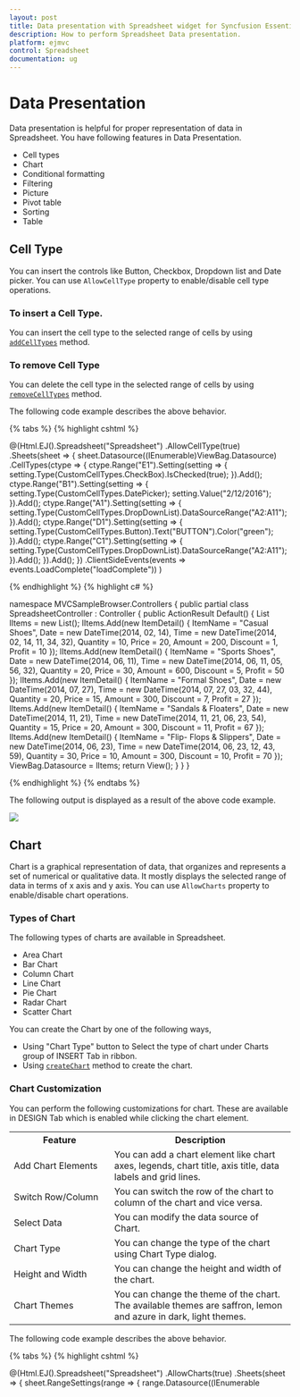 ```yaml
---
layout: post
title: Data presentation with Spreadsheet widget for Syncfusion Essential ASP.NET MVC.
description: How to perform Spreadsheet Data presentation.
platform: ejmvc
control: Spreadsheet
documentation: ug
--- 
```


# Data Presentation

Data presentation is helpful for proper representation of data in Spreadsheet. You have following features in Data Presentation.

* Cell types
* Chart
* Conditional formatting
* Filtering 
* Picture
* Pivot table
* Sorting 
* Table

## Cell Type

You can insert the controls like Button, Checkbox, Dropdown list and Date picker. You can use `AllowCellType` property to enable/disable cell type operations.

### To insert a Cell Type.

You can insert the cell type to the selected range of cells by using [`addCellTypes`](http://help.syncfusion.com/api/js/ejspreadsheet#methods:xlcelltype-addcelltypes "addCellTypes") method. 

### To remove Cell Type

You can delete the cell type in the selected range of cells by using [`removeCellTypes`](http://help.syncfusion.com/api/js/ejspreadsheet#methods:xlcelltype-removecelltypes "removeCellTypes") method.

The following code example describes the above behavior.

{% tabs %}
{% highlight cshtml %}

@(Html.EJ().Spreadsheet<object>("Spreadsheet")
    .AllowCellType(true)
    .Sheets(sheet =>
    {
        sheet.Datasource((IEnumerable<object>)ViewBag.Datasource)
        .CellTypes(ctype =>
        {
            ctype.Range("E1").Setting(setting =>
            {
                setting.Type(CustomCellTypes.CheckBox).IsChecked(true);
            }).Add();
            ctype.Range("B1").Setting(setting =>
            {
                setting.Type(CustomCellTypes.DatePicker);
                setting.Value("2/12/2016");
            }).Add();
            ctype.Range("A1").Setting(setting =>
            {
                setting.Type(CustomCellTypes.DropDownList).DataSourceRange("A2:A11");
            }).Add();
            ctype.Range("D1").Setting(setting =>
            {
                setting.Type(CustomCellTypes.Button).Text("BUTTON").Color("green");
            }).Add();
            ctype.Range("C1").Setting(setting =>
            {
                setting.Type(CustomCellTypes.DropDownList).DataSourceRange("A2:A11");
            }).Add();
        }).Add();
    })
    .ClientSideEvents(events => events.LoadComplete("loadComplete"))
)

<script type="text/javascript">
    function loadComplete(args) {
        if (!this.isImport) 
            this.XLCellType.removeCellTypes("C1");
    }
</script>
    
{% endhighlight %}
{% highlight c# %}

namespace MVCSampleBrowser.Controllers
{
    public partial class SpreadsheetController : Controller
    {
        public ActionResult Default()
        {
            List<ItemDetail> lItems = new List<ItemDetail>();
            lItems.Add(new ItemDetail() { ItemName = "Casual Shoes", Date = new DateTime(2014, 02, 14), Time = new DateTime(2014, 02, 14, 11, 34, 32), Quantity = 10, Price = 20, Amount = 200, Discount = 1, Profit = 10 });
            lItems.Add(new ItemDetail() { ItemName = "Sports Shoes", Date = new DateTime(2014, 06, 11), Time = new DateTime(2014, 06, 11, 05, 56, 32), Quantity = 20, Price = 30, Amount = 600, Discount = 5, Profit = 50 });
            lItems.Add(new ItemDetail() { ItemName = "Formal Shoes", Date = new DateTime(2014, 07, 27), Time = new DateTime(2014, 07, 27, 03, 32, 44), Quantity = 20, Price = 15, Amount = 300, Discount = 7, Profit = 27 });
            lItems.Add(new ItemDetail() { ItemName = "Sandals & Floaters", Date = new DateTime(2014, 11, 21), Time = new DateTime(2014, 11, 21, 06, 23, 54), Quantity = 15, Price = 20, Amount = 300, Discount = 11, Profit = 67 });
            lItems.Add(new ItemDetail() { ItemName = "Flip- Flops & Slippers", Date = new DateTime(2014, 06, 23), Time = new DateTime(2014, 06, 23, 12, 43, 59), Quantity = 30, Price = 10, Amount = 300, Discount = 10, Profit = 70 });
            ViewBag.Datasource = lItems;
            return View();
        }
    }
}

{% endhighlight %}
{% endtabs %}

The following output is displayed as a result of the above code example.

![](Data-Presentation_images/Data-Presentation_img1.png)

## Chart

Chart is a graphical representation of data, that organizes and represents a set of numerical or qualitative data. It mostly displays the selected range of data in terms of x axis and y axis. You can use `AllowCharts` property to enable/disable chart operations.

### Types of Chart

The following types of charts are available in Spreadsheet.

* Area Chart
* Bar Chart
* Column Chart
* Line Chart
* Pie Chart
* Radar Chart
* Scatter Chart

You can create the Chart by one of the following ways,

* Using "Chart Type" button to Select the type of chart under Charts group of INSERT Tab in ribbon.
* Using [`createChart`](http://help.syncfusion.com/api/js/ejspreadsheet#methods:xlchart-createchart "createChart") method to create the chart.

### Chart Customization

You can perform the following customizations for chart. These are available in DESIGN Tab which is enabled while clicking the chart element.

<table>
    <colgroup><col width="180px" /></colgroup>
    <tr><th>Feature</br></th><th>Description</br></th></tr>
    <tr><td>Add Chart Elements</br></td><td>You can add a chart element like chart axes, legends, chart title, axis title, data labels and grid lines.</br></td></tr>
    <tr><td>Switch Row/Column</br></td><td>You can switch the row of the chart to column of the chart and vice versa.</br></td></tr>
    <tr><td>Select Data</br></td><td>You can modify the data source of Chart.</br></td></tr>
    <tr><td>Chart Type</br></td><td>You can change the type of the chart using Chart Type dialog.</br></td></tr>
    <tr><td>Height and Width</br></td><td>You can change the height and width of the chart.</br></td></tr>
    <tr><td>Chart Themes</br></td><td>You can change the theme of the chart. The available themes are saffron, lemon and azure in dark, light themes.</br></td></tr>
</table>

The following code example describes the above behavior.

{% tabs %}
{% highlight cshtml %}

@(Html.EJ().Spreadsheet<object>("Spreadsheet")
    .AllowCharts(true)
    .Sheets(sheet =>
    {
        sheet.RangeSettings(range =>
        {
            range.Datasource((IEnumerable<object>)ViewBag.Datasource).Add();
        }).Add();   
    })
    .ClientSideEvents(events => events.LoadComplete("loadComplete"))
)

<script type="text/javascript">
    function loadComplete(args) {
        if (!this.isImport) {
            this.XLChart.createChart("D1:E6", { type: "column", enable3D: false, marker: false, top: 40, left: 260, width: 340, height: 250 });
            this.performSelection("E1");
            this.XLChart.createChart("E1:F6", { type: "stackingcolumn", enable3D: false, marker: { visible: false }, top: 40, left: 620, width: 340, height: 250 });
        }
    }
</script>
    
{% endhighlight %}
{% highlight c# %}

namespace MVCSampleBrowser.Controllers
{
    public partial class SpreadsheetController : Controller
    {
        public ActionResult Default()
        {
            List<ItemDetail> lItems = new List<ItemDetail>();
            lItems.Add(new ItemDetail() { ItemName = "Casual Shoes", Date = new DateTime(2014, 02, 14), Time = new DateTime(2014, 02, 14, 11, 34, 32), Quantity = 10, Price = 20, Amount = 200, Discount = 1, Profit = 10 });
            lItems.Add(new ItemDetail() { ItemName = "Sports Shoes", Date = new DateTime(2014, 06, 11), Time = new DateTime(2014, 06, 11, 05, 56, 32), Quantity = 20, Price = 30, Amount = 600, Discount = 5, Profit = 50 });
            lItems.Add(new ItemDetail() { ItemName = "Formal Shoes", Date = new DateTime(2014, 07, 27), Time = new DateTime(2014, 07, 27, 03, 32, 44), Quantity = 20, Price = 15, Amount = 300, Discount = 7, Profit = 27 });
            lItems.Add(new ItemDetail() { ItemName = "Sandals & Floaters", Date = new DateTime(2014, 11, 21), Time = new DateTime(2014, 11, 21, 06, 23, 54), Quantity = 15, Price = 20, Amount = 300, Discount = 11, Profit = 67 });
            lItems.Add(new ItemDetail() { ItemName = "Flip- Flops & Slippers", Date = new DateTime(2014, 06, 23), Time = new DateTime(2014, 06, 23, 12, 43, 59), Quantity = 30, Price = 10, Amount = 300, Discount = 10, Profit = 70 });
            ViewBag.Datasource = lItems;
            return View();
        }
    }
}

{% endhighlight %}
{% endtabs %}

The following output is displayed as a result of the above code example.

![](Data-Presentation_images/Data-Presentation_img2.png)

## Conditional Formatting

Conditional formatting helps you to apply formats to a cell or range with certain color based on the cells values. You can use `AllowConditionalFormats` property to enable/disable Conditional formats.

### Condition Definition

You can define conditions such as greater than, less than, between, equal to, text contains and date occurring for selected cells and defining value for condition. It highlights the specified cell. 
You can do this by one of the following ways,

* Using "Conditional Formatting" option in Conditional Formatting button of HOME Tab in ribbon to open the conditional formatting dialog.
* Using [`setCFRule`](http://help.syncfusion.com/api/js/ejspreadsheet#methods:xlcformat-setcfrule "setCFRule") method to define the condition.

The following code example describes the above behavior.

{% tabs %}
{% highlight cshtml %}

@(Html.EJ().Spreadsheet<object>("Spreadsheet")
    .AllowConditionalFormats(true)
    .Sheets(sheet =>
    {
        sheet.RangeSettings(range =>
        {
            range.Datasource((IEnumerable<object>)ViewBag.Datasource).Add();
        }).Add();   
    })
    .ClientSideEvents(events => events.LoadComplete("loadComplete"))
)

<script type="text/javascript">
    function loadComplete(args) {
        var xlCFormat = this.XLCFormat;
        if (!this.isImport) {
            xlCFormat.setCFRule({ "action": "greaterthan", "inputs": ["10"], "color": "redft", "range": "G2:G11" });
            xlCFormat.setCFRule({ "action": "lessthan", "inputs": ["20"], "color": "yellowft", "range": "E1:E11" });
            xlCFormat.setCFRule({ "action": "between", "inputs": ["300", "600"], "color": "greenft", "range": "F2:F11" });
            xlCFormat.setCFRule({ "action": "equalto", "inputs": ["20"], "color": "redf", "range": "D2:D11" });
            xlCFormat.setCFRule({ "action": "textcontains", "inputs": ["loafers"], "color": "redt", "range": "A1:A11" });
            xlCFormat.setCFRule({ "action": "dateoccur", "inputs": ["02/04/2014"], "color": "redft", "range": "B1:B11" });
        }
    }
</script>
    
{% endhighlight %}
{% highlight c# %}

namespace MVCSampleBrowser.Controllers
{
    public partial class SpreadsheetController : Controller
    {
        public ActionResult Default()
        {
            List<ItemDetail> lItems = new List<ItemDetail>();
            lItems.Add(new ItemDetail() { ItemName = "Casual Shoes", Date = new DateTime(2014, 02, 14), Time = new DateTime(2014, 02, 14, 11, 34, 32), Quantity = 10, Price = 20, Amount = 200, Discount = 1, Profit = 10 });
            lItems.Add(new ItemDetail() { ItemName = "Sports Shoes", Date = new DateTime(2014, 06, 11), Time = new DateTime(2014, 06, 11, 05, 56, 32), Quantity = 20, Price = 30, Amount = 600, Discount = 5, Profit = 50 });
            lItems.Add(new ItemDetail() { ItemName = "Formal Shoes", Date = new DateTime(2014, 07, 27), Time = new DateTime(2014, 07, 27, 03, 32, 44), Quantity = 20, Price = 15, Amount = 300, Discount = 7, Profit = 27 });
            lItems.Add(new ItemDetail() { ItemName = "Sandals & Floaters", Date = new DateTime(2014, 11, 21), Time = new DateTime(2014, 11, 21, 06, 23, 54), Quantity = 15, Price = 20, Amount = 300, Discount = 11, Profit = 67 });
            lItems.Add(new ItemDetail() { ItemName = "Flip- Flops & Slippers", Date = new DateTime(2014, 06, 23), Time = new DateTime(2014, 06, 23, 12, 43, 59), Quantity = 30, Price = 10, Amount = 300, Discount = 10, Profit = 70 });
            ViewBag.Datasource = lItems;
            return View();
        }
    }
}

{% endhighlight %}
{% endtabs %}

The following output is displayed as a result of the above code example.

![](Data-Presentation_images/Data-Presentation_img3.png)

### Clear Rules

You can clear the defined rules by using one of the following ways,

* Using "Clear Rules" option in Conditional Formatting button of HOME Tab in ribbon to clear the rule.
* Using [`clearCF`](http://help.syncfusion.com/api/js/ejspreadsheet#methods:xlcformat-clearcf "clearCF") method to clear the defined rules.

The following code example describes the above behavior.

{% tabs %}
{% highlight cshtml %}

@(Html.EJ().Spreadsheet<object>("Spreadsheet")
    .Sheets(sheet =>
    {
        sheet.RangeSettings(range =>
        {
            range.Datasource((IEnumerable<object>)ViewBag.Datasource).Add();
        }).Add();   
    })
    .ClientSideEvents(events => events.LoadComplete("loadComplete"))
)

<script type="text/javascript">
    function loadComplete(args) {
        var xlCFormat = this.XLCFormat;
        if (!this.isImport) {
            xlCFormat.setCFRule({ "action": "greaterthan", "inputs": ["10"], "color": "redft", "range": "G2:G11" });
            xlCFormat.setCFRule({ "action": "lessthan", "inputs": ["20"], "color": "yellowft", "range": "E1:E11" });
            xlCFormat.setCFRule({ "action": "between", "inputs": ["300", "600"], "color": "greenft", "range": "F2:F11" });
            xlCFormat.clearCF("G2:G11");
            xlCFormat.clearCF("F2:F11");
        }
    }
</script>
    
{% endhighlight %}
{% highlight c# %}

namespace MVCSampleBrowser.Controllers
{
    public partial class SpreadsheetController : Controller
    {
        public ActionResult Default()
        {
            List<ItemDetail> lItems = new List<ItemDetail>();
            lItems.Add(new ItemDetail() { ItemName = "Casual Shoes", Date = new DateTime(2014, 02, 14), Time = new DateTime(2014, 02, 14, 11, 34, 32), Quantity = 10, Price = 20, Amount = 200, Discount = 1, Profit = 10 });
            lItems.Add(new ItemDetail() { ItemName = "Sports Shoes", Date = new DateTime(2014, 06, 11), Time = new DateTime(2014, 06, 11, 05, 56, 32), Quantity = 20, Price = 30, Amount = 600, Discount = 5, Profit = 50 });
            lItems.Add(new ItemDetail() { ItemName = "Formal Shoes", Date = new DateTime(2014, 07, 27), Time = new DateTime(2014, 07, 27, 03, 32, 44), Quantity = 20, Price = 15, Amount = 300, Discount = 7, Profit = 27 });
            lItems.Add(new ItemDetail() { ItemName = "Sandals & Floaters", Date = new DateTime(2014, 11, 21), Time = new DateTime(2014, 11, 21, 06, 23, 54), Quantity = 15, Price = 20, Amount = 300, Discount = 11, Profit = 67 });
            lItems.Add(new ItemDetail() { ItemName = "Flip- Flops & Slippers", Date = new DateTime(2014, 06, 23), Time = new DateTime(2014, 06, 23, 12, 43, 59), Quantity = 30, Price = 10, Amount = 300, Discount = 10, Profit = 70 });
            ViewBag.Datasource = lItems;
            return View();
        }
    }
}

{% endhighlight %}
{% endtabs %}

The following output is displayed as a result of the above code example.

![](Data-Presentation_images/Data-Presentation_img4.png)

## Filtering

Filtering allows you to view specific rows in Spreadsheet, while hiding the other rows. When a filter is added to the header row, a drop-down menu appears in each cell of the header row. You can use `AllowFiltering` property to enable/disable filtering. 

You can apply filtering by one of the following ways,

* Using "Filter" option in Sort & Filter button under Editing group of HOME Tab in ribbon.
* Using "Filter" button under Sort and Filter group of DATA Tab in ribbon.

You have following options in Filtering.

* Filter by Value.
* Filter by Color.
* Clear Filter.

### Filter by Value

You can perform filtering by using number, string. The filtered rows are only visible in the Spreadsheet. All the other rows within the filtered range were hidden.

You can do this by one of the following ways,

* Using dropdown button in filter header to open the filter dialog.
* Using context menu to select "Filter by Selected Cell's Value" option in Filter. 
* Using [`filterByActiveCell`](http://help.syncfusion.com/api/js/ejspreadsheet#methods:xlfilter-filterbyactivecell "filterByActiveCell") method.

The following code example describes the above behavior.
{% tabs %}
{% highlight cshtml %}

@(Html.EJ().Spreadsheet<object>("Spreadsheet")
    .AllowFiltering(true)
    .Sheets(sheet =>
    {
        sheet.RangeSettings(range =>
        {
            range.Datasource((IEnumerable<object>)ViewBag.Datasource).Add();
        }).Add();   
    })
    .ClientSideEvents(events => events.LoadComplete("loadComplete"))
)

<script type="text/javascript">
    function loadComplete(args) {
        if (!this.isImport) {
            this.performSelection("E2");
            this.XLFilter.filterByActiveCell();
        }
    }
</script>
    
{% endhighlight %}
{% highlight c# %}

namespace MVCSampleBrowser.Controllers
{
    public partial class SpreadsheetController : Controller
    {
        public ActionResult Default()
        {
            List<ItemDetail> lItems = new List<ItemDetail>();
            lItems.Add(new ItemDetail() { ItemName = "Casual Shoes", Date = new DateTime(2014, 02, 14), Time = new DateTime(2014, 02, 14, 11, 34, 32), Quantity = 10, Price = 20, Amount = 200, Discount = 1, Profit = 10 });
            lItems.Add(new ItemDetail() { ItemName = "Sports Shoes", Date = new DateTime(2014, 06, 11), Time = new DateTime(2014, 06, 11, 05, 56, 32), Quantity = 20, Price = 30, Amount = 600, Discount = 5, Profit = 50 });
            lItems.Add(new ItemDetail() { ItemName = "Formal Shoes", Date = new DateTime(2014, 07, 27), Time = new DateTime(2014, 07, 27, 03, 32, 44), Quantity = 20, Price = 15, Amount = 300, Discount = 7, Profit = 27 });
            lItems.Add(new ItemDetail() { ItemName = "Sandals & Floaters", Date = new DateTime(2014, 11, 21), Time = new DateTime(2014, 11, 21, 06, 23, 54), Quantity = 15, Price = 20, Amount = 300, Discount = 11, Profit = 67 });
            lItems.Add(new ItemDetail() { ItemName = "Flip- Flops & Slippers", Date = new DateTime(2014, 06, 23), Time = new DateTime(2014, 06, 23, 12, 43, 59), Quantity = 30, Price = 10, Amount = 300, Discount = 10, Profit = 70 });
            ViewBag.Datasource = lItems;
            return View();
        }
    }
}

{% endhighlight %}
{% endtabs %}

The following output is displayed as a result of the above code example.

![](Data-Presentation_images/Data-Presentation_img5.png)

### Filter by Color

You can perform filtering by the selected cell color or font color. The filtered rows are only visible in the Spreadsheet. You can do this by clicking "Filter by Color" option in filter dialog to select filter by cell color or font color.

N> This option is only available if the selected range of cells having any color.

### Clear Filter

You can clear the filtering to show all the filtered rows in the spreadsheet within the filtered range.

You can do this by one of the following ways,

* Using "Clear Filter" option in the filter dialog.
* Using context menu to select "Clear Filter" option in Filter.
* Using "Clear Filter" option in "Sort & Filter" button under Editing group of HOME Tab in ribbon.
* Using "Clear Filter" option under Sort and Filter group of DATA Tab in ribbon.
* Using [`clearFilter`](http://help.syncfusion.com/api/js/ejspreadsheet#methods:xlfilter-clearfilter "clearFilter") method to perform clear filtering.

The following code example describes the above behavior.

{% tabs %}
{% highlight cshtml %}

@(Html.EJ().Spreadsheet<object>("Spreadsheet")
    .AllowFiltering(true)
    .Sheets(sheet =>
    {
        sheet.RangeSettings(range =>
        {
            range.Datasource((IEnumerable<object>)ViewBag.Datasource).Add();
        }).Add();   
    })
    .ClientSideEvents(events => events.LoadComplete("loadComplete"))
)

<script type="text/javascript">
    function loadComplete(args) {
        var xlFilter = this.XLFilter;
        if (!this.isImport) {
            this.performSelection("E2");
            xlFilter.filterByActiveCell();
            xlFilter.clearFilter();
        }
    }
</script>
    
{% endhighlight %}
{% highlight c# %}

namespace MVCSampleBrowser.Controllers
{
    public partial class SpreadsheetController : Controller
    {
        public ActionResult Default()
        {
            List<ItemDetail> lItems = new List<ItemDetail>();
            lItems.Add(new ItemDetail() { ItemName = "Casual Shoes", Date = new DateTime(2014, 02, 14), Time = new DateTime(2014, 02, 14, 11, 34, 32), Quantity = 10, Price = 20, Amount = 200, Discount = 1, Profit = 10 });
            lItems.Add(new ItemDetail() { ItemName = "Sports Shoes", Date = new DateTime(2014, 06, 11), Time = new DateTime(2014, 06, 11, 05, 56, 32), Quantity = 20, Price = 30, Amount = 600, Discount = 5, Profit = 50 });
            lItems.Add(new ItemDetail() { ItemName = "Formal Shoes", Date = new DateTime(2014, 07, 27), Time = new DateTime(2014, 07, 27, 03, 32, 44), Quantity = 20, Price = 15, Amount = 300, Discount = 7, Profit = 27 });
            lItems.Add(new ItemDetail() { ItemName = "Sandals & Floaters", Date = new DateTime(2014, 11, 21), Time = new DateTime(2014, 11, 21, 06, 23, 54), Quantity = 15, Price = 20, Amount = 300, Discount = 11, Profit = 67 });
            lItems.Add(new ItemDetail() { ItemName = "Flip- Flops & Slippers", Date = new DateTime(2014, 06, 23), Time = new DateTime(2014, 06, 23, 12, 43, 59), Quantity = 30, Price = 10, Amount = 300, Discount = 10, Profit = 70 });
            ViewBag.Datasource = lItems;
            return View();
        }
    }
}

{% endhighlight %}
{% endtabs %}

The following output is displayed as a result of the above code example.

![](Data-Presentation_images/Data-Presentation_img6.png)

## Picture

You can insert a picture by selecting the "Pictures" button under Illustrations group of INSERT Tab in ribbon.

### Picture Customization

You can perform the following customizations for picture. These are available in DESIGN Tab which is enabled while clicking the picture element.

<table>
    <colgroup><col width="150px" /></colgroup>
    <tr><th>Feature</br></th><th>Description</br></th></tr>
    <tr><td>Change Picture</br></td><td>You can change the picture with existing picture.</br></td></tr>
    <tr><td>Reset Picture</br></td><td>You can reset the changes done in the picture such as border changes, height and width changes.</br></td></tr>
    <tr><td>Picture Border</br></td><td>You can add border to the picture. You have Border Color, Border Type and Border weight options to draw a border.</br></td></tr>
    <tr><td>Height and Width</br></td><td>You can change the height and width of the picture.</br></td></tr>
</table>

## Pivot Table

Pivot table is a program tool that allows you to reorganize and summarize selected columns and rows of data to obtain a desired report. You can use `EnablePivotTable` property to enable/disable pivot table operations. 

You can do this by one of the following ways,

* Using "Pivot Table" option under Tables group of INSERT Tab in ribbon.
* Using [`createPivotTable`](http://help.syncfusion.com/api/js/ejspreadsheet#methods:xlpivot-createpivottable "createPivotTable") method to create pivot table
* Using [`deletePivotTable`](http://help.syncfusion.com/api/js/ejspreadsheet#methods:xlpivot-deletepivottable "deletePivotTable") method to remove the pivot table.

The following code example describes the above behavior.

{% tabs %}
{% highlight cshtml %}

@(Html.EJ().Spreadsheet<object>("Spreadsheet")
    .EnablePivotTable(true)
    .Sheets(sheet =>
    {
        sheet.RangeSettings(range =>
        {
            range.Datasource((IEnumerable<object>)ViewBag.Datasource).Add();
        }).Add();   
    })
    .ClientSideEvents(events => events.LoadComplete("loadComplete"))
)

<script type="text/javascript">
    function loadComplete(args) {
        if (!this.isImport) {
                var settings = {
                    rows: [
                        {
                            fieldName: "Country",
                        },
                        {
                            fieldName: "State",
                        }
                    ],
                    columns: [
                        {
                            fieldName: "Product",
                        }
                    ],
                    values: [
                        {
                            fieldName: "Amount",
                        },
                        {
                            fieldName: "Quantity",
                        }
                    ],
                    filters: [
                        {
                            fieldName: "Date",
                        }
                    ]
                };
                this.XLPivot.createPivotTable("Sheet1!$A$1:$F$25", null, null, settings);
                //this.XLPivot.deletePivotTable("name");
            }
    }
</script>
    
{% endhighlight %}
{% highlight c# %}

namespace MVCSampleBrowser.Controllers
{
    public partial class SpreadsheetController : Controller
    {
        public ActionResult Default()
        {
            List<PivotData> data = new List<PivotData>();

            data.Add(new PivotData() { Amount = 100, Country = "Canada", Date = "FY 2005", Product = "Bike", Quantity = 2, State = "Alberta" });
            data.Add(new PivotData() { Amount = 200, Country = "Canada", Date = "FY 2006", Product = "Van", Quantity = 3, State = "British Columbia" });
            data.Add(new PivotData() { Amount = 300, Country = "Canada", Date = "FY 2007", Product = "Car", Quantity = 4, State = "Brunswick" });
            data.Add(new PivotData() { Amount = 150, Country = "Canada", Date = "FY 2008", Product = "Bike", Quantity = 3, State = "Manitoba" });
            data.Add(new PivotData() { Amount = 200, Country = "Canada", Date = "FY 2006", Product = "Car", Quantity = 4, State = "Ontario" });
            data.Add(new PivotData() { Amount = 100, Country = "Canada", Date = "FY 2007", Product = "Van", Quantity = 1, State = "Quebec" });
            data.Add(new PivotData() { Amount = 200, Country = "France", Date = "FY 2005", Product = "Bike", Quantity = 2, State = "Charente-Maritime" });
            data.Add(new PivotData() { Amount = 250, Country = "France", Date = "FY 2006", Product = "Van", Quantity = 4, State = "Essonne" });
            data.Add(new PivotData() { Amount = 300, Country = "France", Date = "FY 2007", Product = "Car", Quantity = 3, State = "Garonne (Haute)" });
            data.Add(new PivotData() { Amount = 150, Country = "France", Date = "FY 2008", Product = "Van", Quantity = 2, State = "Gers" });
            data.Add(new PivotData() { Amount = 200, Country = "Germany", Date = "FY 2006", Product = "Van", Quantity = 3, State = "Bayern" });
            data.Add(new PivotData() { Amount = 250, Country = "Germany", Date = "FY 2007", Product = "Car", Quantity = 3, State = "Brandenburg" });
            data.Add(new PivotData() { Amount = 150, Country = "Germany", Date = "FY 2008", Product = "Car", Quantity = 4, State = "Hamburg" });
            data.Add(new PivotData() { Amount = 200, Country = "Germany", Date = "FY 2008", Product = "Bike", Quantity = 4, State = "Hessen" });
            data.Add(new PivotData() { Amount = 150, Country = "Germany", Date = "FY 2007", Product = "Van", Quantity = 3, State = "Nordrhein-Westfalen" });
            data.Add(new PivotData() { Amount = 100, Country = "Germany", Date = "FY 2005", Product = "Bike", Quantity = 2, State = "Saarland" });
            data.Add(new PivotData() { Amount = 150, Country = "United Kingdom", Date = "FY 2008", Product = "Bike", Quantity = 5, State = "England" });
            data.Add(new PivotData() { Amount = 250, Country = "United States", Date = "FY 2007", Product = "Car", Quantity = 4, State = "Alabama" });
            data.Add(new PivotData() { Amount = 200, Country = "United States", Date = "FY 2005", Product = "Van", Quantity = 4, State = "California" });
            data.Add(new PivotData() { Amount = 100, Country = "United States", Date = "FY 2006", Product = "Bike", Quantity = 2, State = "Colorado" });
            data.Add(new PivotData() { Amount = 150, Country = "United States", Date = "FY 2008", Product = "Car", Quantity = 3, State = "New Mexico" });
            data.Add(new PivotData() { Amount = 200, Country = "United States", Date = "FY 2005", Product = "Bike", Quantity = 4, State = "New York" });
            data.Add(new PivotData() { Amount = 250, Country = "United States", Date = "FY 2008", Product = "Car", Quantity = 3, State = "North Carolina" });
            data.Add(new PivotData() { Amount = 300, Country = "United States", Date = "FY 2007", Product = "Van", Quantity = 4, State = "South Carolina" });

            ViewBag.Datasource = data; 
            return View();
        }
    }
}

{% endhighlight %}
{% endtabs %}

The following output is displayed as a result of the above code example.

![](Data-Presentation_images/Data-Presentation_img7.png)

## Sorting

Sorting helps you to arrange the data to particular order in a selected range of cells. You can use `AllowSorting` property to enable/disable sorting. 

You have following options in sorting.

* Sort by Ascending or Descending.
* Sort by Color.

### Sort by Ascending and Descending

You can perform number sorting by ascending or descending and string sorting by A to Z or Z to A to arrange the data. 

You can do this by one of the following ways,

* By choosing "Sort A to Z" or "Sort Z to A" in Sort & Filter button under Editing group of HOME Tab in ribbon. 
* Using "Sort A to Z" or "Sort Z to A" button in Sort & Filter group of DATA Tab in ribbon.
* Using context menu to select "Sort A to Z" or "Sort Z to A" for strings and option in Sort.
* Using "Sort A to Z" or "Sort Z to A" for strings an "Sort Smallest to Largest" or "Sort Largest to Smallest" for numbers in filter dialog.
* Using [`sortByRange`](http://help.syncfusion.com/api/js/ejspreadsheet#methods:xlsort-sortbyrange "sortByRange") method.

The following code example describes the above behavior.

{% tabs %}
{% highlight cshtml %}

@(Html.EJ().Spreadsheet<object>("Spreadsheet")
    .AllowSorting(true)
    .Sheets(sheet =>
    {
        sheet.RangeSettings(range =>
        {
            range.Datasource((IEnumerable<object>)ViewBag.Datasource).Add();
        }).Add();   
    })
    .ClientSideEvents(events => events.LoadComplete("loadComplete"))
)

<script type="text/javascript">
    function loadComplete(args) {
        var xlSort = this.XLSort, xlFormat = this.XLFormat;
        if (!this.isImport) {
            xlSort.sortByRange("A2:A10", "A", "ascending");
            xlSort.sortByRange("E2:E10", "E", "descending"); 
        }
    }
</script>
    
{% endhighlight %}
{% highlight c# %}

namespace MVCSampleBrowser.Controllers
{
    public partial class SpreadsheetController : Controller
    {
        public ActionResult Default()
        {
            List<ItemDetail> lItems = new List<ItemDetail>();
            lItems.Add(new ItemDetail() { ItemName = "Casual Shoes", Date = new DateTime(2014, 02, 14), Time = new DateTime(2014, 02, 14, 11, 34, 32), Quantity = 10, Price = 20, Amount = 200, Discount = 1, Profit = 10 });
            lItems.Add(new ItemDetail() { ItemName = "Sports Shoes", Date = new DateTime(2014, 06, 11), Time = new DateTime(2014, 06, 11, 05, 56, 32), Quantity = 20, Price = 30, Amount = 600, Discount = 5, Profit = 50 });
            lItems.Add(new ItemDetail() { ItemName = "Formal Shoes", Date = new DateTime(2014, 07, 27), Time = new DateTime(2014, 07, 27, 03, 32, 44), Quantity = 20, Price = 15, Amount = 300, Discount = 7, Profit = 27 });
            lItems.Add(new ItemDetail() { ItemName = "Sandals & Floaters", Date = new DateTime(2014, 11, 21), Time = new DateTime(2014, 11, 21, 06, 23, 54), Quantity = 15, Price = 20, Amount = 300, Discount = 11, Profit = 67 });
            lItems.Add(new ItemDetail() { ItemName = "Flip- Flops & Slippers", Date = new DateTime(2014, 06, 23), Time = new DateTime(2014, 06, 23, 12, 43, 59), Quantity = 30, Price = 10, Amount = 300, Discount = 10, Profit = 70 });
            ViewBag.Datasource = lItems;
            return View();
        }
    }
}

{% endhighlight %}
{% endtabs %}

The following output is displayed as a result of the above code example.

![](Data-Presentation_images/Data-Presentation_img8.png)

### Sort by Color

You can perform sort by color to arrange the data based on the selected cell's background color or font color. This option is only available if the selected range of cells having any color.

You can do this by one of the following ways,

* Using "Sort By Color" option in filter dialog to perform sorting by cell color or font color.
* Using context menu to select "Put Selected Cell Color To The Top" or "Put Selected Font Color To The Top" in Sort option.

## Table

A table is a data structure that organizes information into rows and columns. You can use `AllowFormatAsTable` property to enable/disable table operations. 

You can do this by one of the following ways,

* Using "Format As Table" under Styles group of HOME Tab in ribbon.
* Using Table option under Tables group of INSERT Tab in ribbon.
* Using [`createTable`](http://help.syncfusion.com/api/js/ejspreadsheet#methods:xlformat-createtable "createTable") method to insert a table and [`removeTable`](http://help.syncfusion.com/api/js/ejspreadsheet#methods:xlformat-removetable "removeTable") to delete a table.

### Table Customization

You can perform the following customizations for table. These are available in DESIGN Tab which is enabled while clicking the table.

<table>
    <colgroup><col width="150px" /></colgroup>
    <tr><th>Feature</br></th><th>Description</br></th></tr>
    <tr><td>Resize Table</br></td><td>You can add new rows to the table.</br></td></tr>
    <tr><td>Convert to Range</br></td><td>You can convert the table to regular range of data without losing any table style format.</br></td></tr>
    <tr><td>First Column</br></td><td>You can highlight the first column of the table.</br></td></tr>
    <tr><td>Last Column</br></td><td>You can highlight the last column of the table.</br></td></tr>
    <tr><td>Total Row</br></td><td>You can insert a new row in the bottom of the table to display the total value of the last column. You can toggle this by using checkbox.</br></td></tr>
    <tr><td>Filter Button</br></td><td>You can able to hide or unhide the filter icons in the filter header of a table.</br></td></tr>
</table>

The following code example describes the above behavior.

{% tabs %}
{% highlight cshtml %}

@(Html.EJ().Spreadsheet<object>("Spreadsheet")
    .Sheets(sheet =>
    {
        sheet.RangeSettings(range =>
        {
            range.Datasource((IEnumerable<object>)ViewBag.Datasource).Add();
        }).Add();   
    })
    .ClientSideEvents(events => events.LoadComplete("loadComplete"))
)

<script type="text/javascript">
    function loadComplete(args) {
        var i, formatObj = [],xlFormat = this.XLFormat, formatName = ["TableStyleLight8", "TableStyleLight10"];
            if (!this.isImport) {
                for (i = 0; i < formatName.length; i++)
                    formatObj[i] = { "header": true, "name": "Table" + (i + 1), "formatName": formatName[i] };
                xlFormat.createTable(formatObj[0], "A1:B4");
                xlFormat.createTable(formatObj[1], "D1:E4");
    }
</script>
    
{% endhighlight %}
{% highlight c# %}

namespace MVCSampleBrowser.Controllers
{
    public partial class SpreadsheetController : Controller
    {
        public ActionResult Default()
        {
            List<FormatData> formats = new List<FormatData>();
            formats.Add(new FormatData() { format1 = "Item Name", format2 = "Quantity", format4 = "Item Name", format5 = "Quantity", format7 = "Item Name", format8 = "Quantity" });
            formats.Add(new FormatData() { format1 = "Casual Shoes", format2 = "10", format4 = "Sandals & Floaters", format5 = "200", format7 = "Running Shoes", format8 = "198" });
            formats.Add(new FormatData() { format1 = "Sports Shoes", format2 = "20", format4 = "Flip- Flops", format5 = "600", format7 = "Loafers", format8 = "570" });
            formats.Add(new FormatData() { format1 = "Formal Shoes", format2 = "20", format4 = "Sneakers", format5 = "300", format7 = "T-Shirts", format8 = "279" });
            formats.Add(new FormatData());
            formats.Add(new FormatData());
            formats.Add(new FormatData());
            formats.Add(new FormatData() { format1 = "Item Name", format2 = "Quantity", format4 = "Item Name", format5 = "Quantity", format7 = "Item Name", format8 = "Quantity" });
            formats.Add(new FormatData() { format1 = "Casual Shoes", format2 = "10", format4 = "Sandals & Floaters", format5 = "200", format7 = "Running Shoes", format8 = "198" });
            formats.Add(new FormatData() { format1 = "Sports Shoes", format2 = "20", format4 = "Flip- Flops", format5 = "600", format7 = "Loafers", format8 = "570" });
            formats.Add(new FormatData() { format1 = "Formal Shoes", format2 = "20", format4 = "Sneakers", format5 = "300", format7 = "T-Shirts", format8 = "279" });
            ViewBag.Datasource = formats;
            return View();
        }
    }
}
{% endhighlight %}
{% endtabs %}

The following output is displayed as a result of the above code example.

![](Data-Presentation_images/Data-Presentation_img9.png)